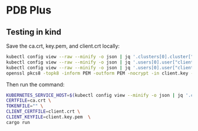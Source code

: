 # PDB Plus

## Testing in kind

Save the ca.crt, key.pem, and client.crt locally:

```bash
kubectl config view --raw --minify -o json | jq '.clusters[0].cluster["certificate-authority-data"]' -r|base64 -D > ca.crt
kubectl config view --raw --minify -o json | jq '.users[0].user["client-certificate-data"]' -r|base64 -D > client.crt
kubectl config view --raw --minify -o json | jq '.users[0].user["client-key-data"]' -r|base64 -D > client.key
openssl pkcs8 -topk8 -inform PEM -outform PEM -nocrypt -in client.key -out client.key.pem
```

Then run the command:

```bash
KUBERNETES_SERVICE_HOST=$(kubectl config view --minify -o json | jq '.clusters[0].cluster.server' -r |sed 's,http.*//,,') \
CERTFILE=ca.crt \
TOKENFILE="" \
CLIENT_CERTFILE=client.crt \
CLIENT_KEYFILE=client.key.pem  \
cargo run
```
